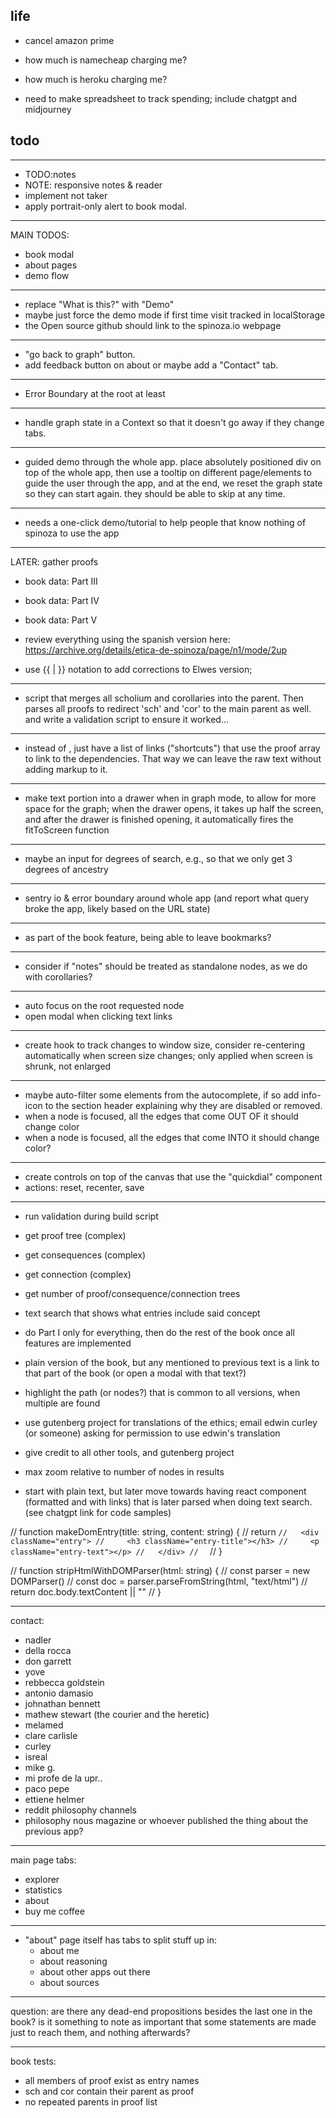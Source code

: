 ## life

- cancel amazon prime
- how much is namecheap charging me?
- how much is heroku charging me?

- need to make spreadsheet to track spending;
  include chatgpt and midjourney

## todo

---

- TODO:notes
- NOTE: responsive notes & reader
- implement not taker
- apply portrait-only alert to book modal.

---

MAIN TODOS:

- book modal
- about pages
- demo flow

---

- replace "What is this?" with "Demo"
- maybe just force the demo mode if first time visit tracked in localStorage
- the Open source github should link to the spinoza.io webpage

---

- "go back to graph" button.
- add feedback button on about
  or maybe add a "Contact" tab.

---

- Error Boundary at the root at least

---

- handle graph state in a Context so that
  it doesn't go away if they change tabs.

---

- guided demo through the whole app. place absolutely positioned div on top of the whole app, then use a tooltip on different page/elements to guide the user through the app, and at the end, we reset the graph state so they can start again. they should be able to skip at any time.

---

- needs a one-click demo/tutorial to help people
  that know nothing of spinoza to use the app

---

LATER: gather proofs

- book data: Part III
- book data: Part IV
- book data: Part V

- review everything using the spanish version here:
  https://archive.org/details/etica-de-spinoza/page/n1/mode/2up

- use {{ | }} notation to add corrections to Elwes version;

---

- script that merges all scholium and corollaries into the parent. Then parses all proofs to redirect 'sch' and 'cor' to the main parent as well. and write a validation script to ensure it worked...

---

- instead of <BookLink/>, just have a list of links ("shortcuts") that use the proof array to link to the dependencies. That way we can leave the raw text without adding markup to it.

---

- make text portion into a drawer when in graph mode,
  to allow for more space for the graph; when the drawer opens, it takes up half the screen,
  and after the drawer is finished opening, it automatically fires the fitToScreen function

---

- maybe an input for degrees of search, e.g., so that we only get 3 degrees of ancestry

---

- sentry io & error boundary around whole app
  (and report what query broke the app, likely based on the URL state)

---

- as part of the book feature, being able to leave bookmarks?

---

- consider if "notes" should be treated as standalone nodes, as we do with corollaries?

---

- auto focus on the root requested node
- open modal when clicking text links

---

- create hook to track changes to window size, consider
  re-centering automatically when screen size changes; only applied when screen is shrunk, not enlarged

---

- maybe auto-filter some elements from the autocomplete, if so add info-icon to the section header explaining why they are disabled or removed.
- when a node is focused, all the edges that come OUT OF it should change color
- when a node is focused, all the edges that come INTO it should change color?

---

- create controls on top of the canvas
  that use the "quickdial" component
- actions: reset, recenter, save

---

- run validation during build script

- get proof tree (complex)
- get consequences (complex)
- get connection (complex)

- get number of proof/consequence/connection trees

- text search that shows what entries include said concept

- do Part I only for everything,
  then do the rest of the book once all features are implemented

- plain version of the book, but any mentioned to previous text is a link to that part of the book (or open a modal with that text?)

- highlight the path (or nodes?) that is common to all versions, when multiple are found

- use gutenberg project for translations of the ethics;
  email edwin curley (or someone) asking for permission to use edwin's translation

- give credit to all other tools, and gutenberg project

- max zoom relative to number of nodes in results

- start with plain text, but later move towards having react component (formatted and with links) that is later parsed when doing text search. (see chatgpt link for code samples)

// function makeDomEntry(title: string, content: string) {
// return `//   <div className="entry">
//     <h3 className="entry-title"></h3>
//     <p className="entry-text"></p>
//   </div>
//  `
// }

// function stripHtmlWithDOMParser(html: string) {
// const parser = new DOMParser()
// const doc = parser.parseFromString(html, "text/html")
// return doc.body.textContent || ""
// }

---

contact:

- nadler
- della rocca
- don garrett
- yove
- rebbecca goldstein
- antonio damasio
- johnathan bennett
- mathew stewart (the courier and the heretic)
- melamed
- clare carlisle
- curley
- isreal
- mike g.
- mi profe de la upr..
- paco pepe
- ettiene helmer
- reddit philosophy channels
- philosophy nous magazine or whoever published the thing about the previous app?

---

main page tabs:

- explorer
- statistics
- about
- buy me coffee

---

- "about" page itself has tabs to split stuff up in:
  - about me
  - about reasoning
  - about other apps out there
  - about sources

---

question: are there any dead-end propositions besides the last one in the book? is it something to note as important that some statements are made just to reach them, and nothing afterwards?

---

book tests:

- all members of proof exist as entry names
- sch and cor contain their parent as proof
- no repeated parents in proof list
